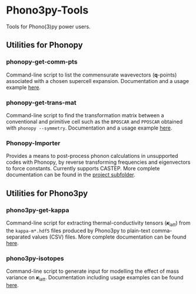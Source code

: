 # Phono3py-Tools

Tools for Phono(3)py power users.


## Utilities for Phonopy

### phonopy-get-comm-pts

Command-line script to list the commensurate wavevectors (**q**-points) associated with a chosen supercell expansion.
Documentation and a usage example [here](./Docs/phonopy-get-comm-pts.md).

### phonopy-get-trans-mat

Command-line script to find the transformation matrix between a conventional and primitive cell such as the `BPOSCAR` and `PPOSCAR` obtained with `phonopy --symmetry`.
Documentation and a usage example [here](./Docs/phonopy-get-trans-mat.md).

### Phonopy-Importer

Provides a means to post-process phonon calculations in unsupported codes with Phonopy, by reverse transforming frequencies and eigenvectors to force constants.
Currently supports CASTEP.
More complete documentation can be found in the [project subfolder](./Phonopy-Importer).


## Utilities for Phono3py

### phono3py-get-kappa

Command-line script for extracting thermal-conductivity tensors (<b><i>&kappa;</i></b><sub>latt</sub>) from the `kappa-m*.hdf5` files produced by Phono3py to plain-text comma-separated values (CSV) files.
More complete documentation can be found [here](./Docs/phono3py-get-kappa.md).

### phono3py-isotopes

Command-line script to generate input for modelling the effect of mass variance on <b><i>&kappa;</i></b><sub>latt</sub>.
Documentation including usage examples can be found [here](./Docs/phono3py-isotopes.md).
